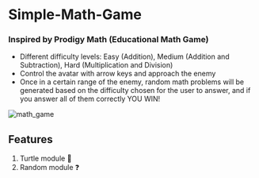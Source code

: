 # Simple-Math-Game
### Inspired by Prodigy Math (Educational Math Game)

* Different difficulty levels: Easy (Addition), Medium (Addition and Subtraction), Hard (Multiplication and Division)
* Control the avatar with arrow keys and approach the enemy
* Once in a certain range of the enemy, random math problems will be generated based on the difficulty chosen for the user to answer, and if you answer all of them correctly YOU WIN!


![math_game](https://github.com/user-attachments/assets/463f0852-f1e5-47fb-a668-35832921c1d8)
## Features
1. Turtle module 🐢
2. Random module ❓
